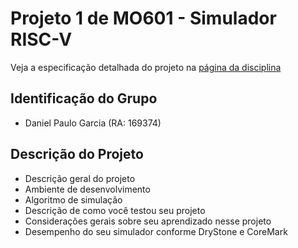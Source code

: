 # Projeto 1 de MO601 - Simulador RISC-V

Veja a especificação detalhada do projeto na [página da disciplina](https://www.ic.unicamp.br/~rodolfo/mo601/projeto1)

## Identificação do Grupo

- Daniel Paulo Garcia (RA: 169374)

## Descrição do Projeto

- Descrição geral do projeto
- Ambiente de desenvolvimento
- Algoritmo de simulação
- Descrição de como você testou seu projeto
- Considerações gerais sobre seu aprendizado nesse projeto
- Desempenho do seu simulador conforme DryStone e CoreMark